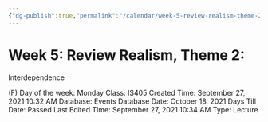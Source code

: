 ```yaml
---
{"dg-publish":true,"permalink":"/calendar/week-5-review-realism-theme-2/"}
---
```


# Week 5: Review Realism, Theme 2:
Interdependence

(F) Day of the week: Monday
Class: IS405
Created Time: September 27, 2021 10:32 AM
Database: Events Database
Date: October 18, 2021
Days Till Date: Passed
Last Edited Time: September 27, 2021 10:34 AM
Type: Lecture